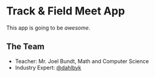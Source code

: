 # Track & Field Meet App

This app is going to be _awesome_.

## The Team

- Teacher: Mr. Joel Bundt, Math and Computer Science
- Industry Expert: [@dahlbyk](https://github.com/dahlbyk)
